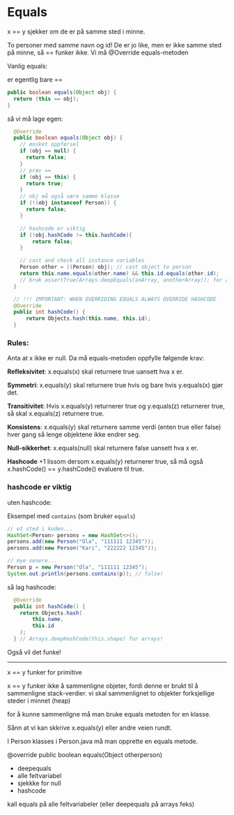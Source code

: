 # Equals

x == y sjekker om de er på samme sted i minne.

To personer med samme navn og id! De er jo like, men er ikke samme sted på minne, så == funker ikke. Vi må @Override equals-metoden

Vanlig equals:

er egentlig bare == 

```java
public boolean equals(Object obj) {
  return (this == obj);
}
```

så vi må lage egen:

```java
  @Override
  public boolean equals(Object obj) {
    // ønsket oppførsel
    if (obj == null) {
      return false;
    }
    // prøv == 
    if (obj == this) {
      return true;
    }
    // obj må også være samme klasse
    if (!(obj instanceof Person)) {
      return false;
    }

    // hashcode er viktig
    if (!obj.hashCode != this.hashCode){
        return false;
    }

    // cast and check all instance variables 
    Person other = ((Person) obj); // cast object to person
    return this.name.equals(other.name) && this.id.equals(other.id);
    // bruk assertTrue(Arrays.deepEquals(anArray, anotherArray)); for arrays
  }

  // !!! IMPORTANT: WHEN OVERRIDING EQUALS ALWAYS OVERRIDE HASHCODE
  @Override
  public int hashCode() {
      return Objects.hash(this.name, this.id);
  }
```

### Rules:

Anta at x ikke er null. Da må equals-metoden oppfylle følgende krav:

**Refleksivitet**: x.equals(x) skal returnere true uansett hva x er.

**Symmetri**: x.equals(y) skal returnere true hvis og bare hvis y.equals(x) gjør det.

**Transitivitet**: Hvis x.equals(y) returnerer true og y.equals(z) returnerer true, så skal x.equals(z) returnere true.

**Konsistens**: x.equals(y) skal returnere samme verdi (enten true eller false) hver gang så lenge objektene ikke endrer seg.

**Null-sikkerhet**: x.equals(null) skal returnere false uansett hva x er.

**Hashcode** +1 lissom
dersom x.equals(y) returnerer true, så må også x.hashCode() == y.hashCode() evaluere til true.

### hashcode er viktig

uten hashcode:

Eksempel med `contains` (som bruker `equals`)

```java
// et sted i koden...
HashSet<Person> persons = new HashSet<>();
persons.add(new Person("Ola", "111111 12345"));
persons.add(new Person("Kari", "222222 12345"));

// mye senere...
Person p = new Person("Ola", "111111 12345");
System.out.println(persons.contains(p)); // false!
```

så lag hashcode:

```java
  @Override
  public int hashCode() {
    return Objects.hash(
        this.name,
        this.id
    );
  } // Arrays.deepHashCode(this.shape) for arrays!
```

Også vil det funke!

---------

x == y funker for primitive

x == y funker ikke å sammenligne objeter, fordi denne er brukt til å sammenligne stack-verdier. vi skal sammenlignet to objekter forksjellige steder i minnet (heap)

for å kunne sammenligne må man bruke equals metoden for en klasse.

Sånn at vi kan skkrive x.equals(y) eller andre veien rundt.

I Person klasses i Person.java må man opprette en equals metode.

@override
public boolean equals(Object otherperson)
- deepequals
- alle feltvariabel
- sjekkke for null
- hashcode

kall equals på alle feltvariabeler (eller deepequals på arrays feks)